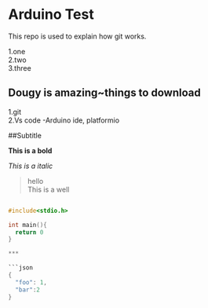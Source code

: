 # Arduino Test

This repo is used to explain how git works.

1.one  
2.two  
3.three  

## Dougy is amazing~things to download
1.git  
2.Vs code -Arduino ide, platformio


##Subtitle

**This is a bold**

*This is a italic*

> hello  
>This is a well


```c

#include<stdio.h>

int main(){
  return 0
}

***

```json
{
  "foo": 1,
  "bar":2
}

```